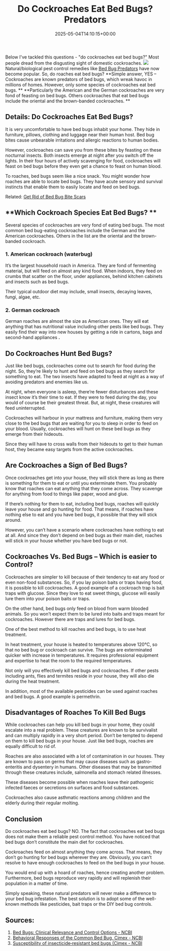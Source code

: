 ﻿---
layout: post
title: Do Cockroaches Eat Bed Bugs? Predators
date: '2025-05-04T14:10:15+00:00'
categories:
- Bed Bugs
- Guide
- Roaches
tags: []
slug: /do-cockroaches-eat-bed-bugs/
lastmod: 2025-05-07T12:21:26+03:00
---

Below I've tackled this questions - "do cockroaches eat bed bugs?" Most people dread from the disgusting sight of domestic cockroaches.
![](/assets/img/img/)
Natural/biological pest control remedies like
[Bed Bug Predators](https://pestpolicy.com/what-eats-bed-bugs/)
have now become popular. So, do roaches eat bed bugs?
**Simple answer, YES – Cockroaches are known predators of bed bugs, which wreak havoc in millions of homes. However, only some species of cockroaches eat bed bugs. **
**Particularly the American and the German cockroaches are very fond of feasting on bed bugs. Others cockroaches that eat bed bugs include the oriental and the brown-banded cockroaches. **
## **Details: Do Cockroaches Eat Bed Bugs?**
It is very uncomfortable to have bed bugs inhabit your home. They hide in furniture, pillows, clothing and luggage near their human host. Bed bug bites cause unbearable irritations and allergic reactions to human bodies.

However, cockroaches can save you from these bites by feasting on these nocturnal insects. Both insects emerge at night after you switch off the lights. In their four hours of actively scavenging for food, cockroaches will feast on bed bugs before they even get a chance to feast on human blood.

To roaches, bed bugs seem like a nice snack. You might wonder how roaches are able to locate bed bugs. They have acute sensory and survival instincts that enable them to easily locate and feed on bed bugs.

Related:
[Get Rid of Bed Bug Bite Scars](https://pestpolicy.com/how-to-get-rid-of-bed-bug-bite-scars/)
## **Which Cockroach Species Eat Bed Bugs? **
Several species of cockroaches are very fond of eating bed bugs. The most common bed bug-eating cockroaches include the German and the American cockroaches. Others in the list are the oriental and the brown-banded cockroach.
### **1. American cockroach (waterbug)**
It’s the largest household roach in America. They are fond of fermenting material, but will feed on almost any kind food. When indoors, they feed on crumbs that scatter on the floor, under appliances, behind kitchen cabinets and insects such as bed bugs.

Their typical outdoor diet may include, small insects, decaying leaves, fungi, algae, etc.
### **2. German cockroach**
German roaches are almost the size as American ones. They will eat anything that has nutritional value including other pests like bed bugs. They easily find their way into new houses by getting a ride in cartons, bags and second-hand appliances
**.**
## **Do Cockroaches Hunt Bed Bugs?**
Just like bed bugs, cockroaches come out to search for food during the night. So, they’re likely to hunt and feed on bed bugs as they search for something to eat. The two insects have adapted to feed at night as a way of avoiding predators and enemies like us.

At night, when everyone is asleep, there’re fewer disturbances and these insect know it’s their time to eat. If they were to feed during the day, you would of course be their greatest threat. But, at night, these creatures will feed uninterrupted.

Cockroaches will harbour in your mattress and furniture, making them very close to the bed bugs that are waiting for you to sleep in order to feed on your blood. Usually, cockroaches will hunt on these bed bugs as they emerge from their hideouts.

Since they will have to cross walls from their hideouts to get to their human host, they became easy targets from the active cockroaches.
## Are Cockroaches a Sign of Bed Bugs?
Once cockroaches get into your house, they will stick there as long as there is something for them to eat or until you exterminate them. You probably know that roaches can eat anything that they come across. They scavenge for anything from food to things like paper, wood and glue.

If there’s nothing for them to eat, including bed bugs, roaches will quickly leave your house and go hunting for food. That means, if roaches have nothing else to eat and you have bed bugs, it possible that they will stick around.

However, you can’t have a scenario where cockroaches have nothing to eat at all. And since they don’t depend on bed bugs as their main diet, roaches will stick in your house whether you have bed bugs or not.
## **Cockroaches Vs. Bed Bugs – Which is easier to Control?**
Cockroaches are simpler to kill because of their tendency to eat any food or even non-food substances. So, if you lay poison baits or traps having food, it is possible to kill cockroaches. A good example of a cockroach trap is bait traps with glucose. Since they love to eat sweet things, glucose will easily lure them into your poison baits or traps.

On the other hand, bed bugs only feed on blood from warm blooded animals. So you won’t expect them to be lured into baits and traps meant for cockroaches. However there are traps and lures for bed bugs.

One of the best method to kill roaches and bed bugs, is to use heat treatment.

In heat treatment, your house is heated to temperatures above 120°C, so that no bed bug or cockroach can survive. The bugs are exterminated quicker with increase in temperatures. It requires professional equipment and expertise to heat the room to the required temperatures.

Not only will you effectively kill bed bugs and cockroaches. If other pests including ants, flies and termites reside in your house, they will also die during the heat treatment.

In addition, most of the available pesticides can be used against roaches and bed bugs. A good example is permethrin.
## **Disadvantages of Roaches To Kill Bed Bugs**
While cockroaches can help you kill bed bugs in your home, they could escalate into a real problem. These creatures are known to be survivalist and can multiply rapidly in a very short period. Don’t be tempted to depend on them to kill bed bugs in your house. Just like bed bugs, roaches are equally difficult to rid of.

Roaches are also associated with a lot of contamination in our houses. They are known to pass on germs that may cause diseases such as gastro-enteritis and dysentery in humans. Other diseases that may be transmitted through these creatures include, salmonella and stomach related illnesses.

These diseases become possible when roaches leave their pathogenic infected faeces or secretions on surfaces and food substances.

Cockroaches also cause asthmatic reactions among children and the elderly during their regular molting.
## Conclusion
Do cockroaches eat bed bugs? NO. The fact that cockroaches eat bed bugs does not make them a reliable pest control method. You have noticed that bed bugs don’t constitute the main diet for cockroaches.

Cockroaches feed on almost anything they come across. That means, they don’t go hunting for bed bugs wherever they are. Obviously, you can’t resolve to have enough cockroaches to feed on the bed bugs in your house.

You would end up with a hoard of roaches, hence creating another problem. Furthermore, bed bugs reproduce very rapidly and will replenish their population in a matter of time.

Simply speaking, these natural predators will never make a difference to your bed bug infestation. The best solution is to adopt some of the well-known methods like pesticides, bait traps or the DIY bed bug controls.
## Sources:
1. [Bed Bugs: Clinical Relevance and Control Options - NCBI](https://www.ncbi.nlm.nih.gov/pmc/articles/PMC3255965/)
2. [Behavioral Responses of the Common Bed Bug, Cimex - NCBI](https://www.ncbi.nlm.nih.gov/pmc/articles/PMC5620703/)
3. [Susceptibility of insecticide‐resistant bed bugs (Cimex - NCBI](https://www.ncbi.nlm.nih.gov/pmc/articles/PMC5518228/)